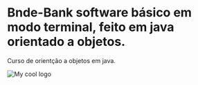 # Bnde-Bank software básico em modo terminal, feito em java orientado a objetos.
Curso de orientção a objetos em java.

<img src="/home/anock/Imagens/Captura de tela de 2020-01-26 18-47-32.png" alt="My cool logo"/>

